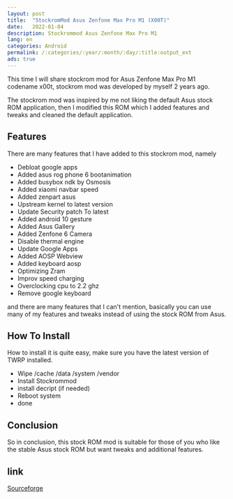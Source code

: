 ```yaml
---
layout: post
title:  "StockromMod Asus Zenfone Max Pro M1 (X00T)"
date:   2022-01-04
description: Stockrommod Asus Zenfone Max Pro M1
lang: en
categories: Android
permalink: /:categories/:year/:month/:day/:title:output_ext
ads: true
---
```


This time I will share stockrom mod for Asus Zenfone Max Pro M1 codename x00t, stockrom mod was developed by myself 2 years ago.

The stockrom mod was inspired by me not liking the default Asus stock ROM application, then I modified this ROM which I added features and tweaks and cleaned the default application.

## Features

There are many features that I have added to this stockrom mod, namely

- Debloat google apps
- Added asus rog phone 6 bootanimation
- Added busybox ndk by Osmosis
- Added xiaomi navbar speed
- Added zenpart asus
- Upstream kernel to latest version
- Update Security patch To latest
- Added android 10 gesture
- Added Asus Gallery
- Added Zenfone 6 Camera
- Disable thermal engine
- Update Google Apps
- Added AOSP Webview
- Added keyboard aosp
- Optimizing Zram
- Improv speed charging
- Overclocking cpu to 2.2 ghz
- Remove google keyboard

and there are many features that I can't mention, basically you can use many of my features and tweaks instead of using the stock ROM from Asus.

## How To Install

How to install it is quite easy, make sure you have the latest version of TWRP installed.

- Wipe /cache /data /system /vendor
- Install Stockrommod
- install decript (if needed)
- Reboot system
- done

## Conclusion

So in conclusion, this stock ROM mod is suitable for those of you who like the stable Asus stock ROM but want tweaks and additional features.

## link

[Sourceforge](https://sourceforge.net/projects/wahyu6070-project-android/files/ROM/STOCKROM_MOD/X00T/)

